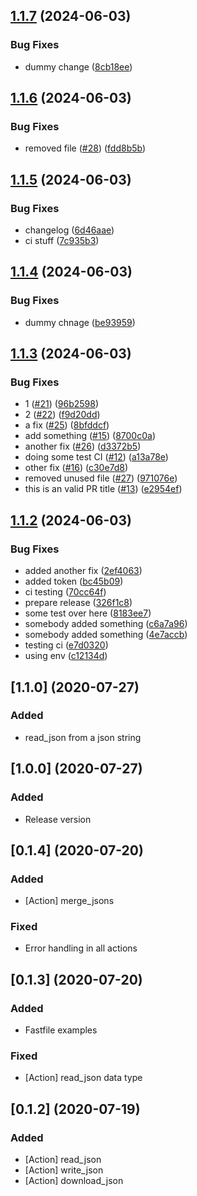 ## [1.1.7](https://github.com/MartinGonzalez/fastlane-plugin-json/compare/v1.1.6...v1.1.7) (2024-06-03)


### Bug Fixes

* dummy change ([8cb18ee](https://github.com/MartinGonzalez/fastlane-plugin-json/commit/8cb18ee8af60bb4f23a58fcd80f1b181c6cd50c0))

## [1.1.6](https://github.com/MartinGonzalez/fastlane-plugin-json/compare/v1.1.5...v1.1.6) (2024-06-03)


### Bug Fixes

* removed file ([#28](https://github.com/MartinGonzalez/fastlane-plugin-json/issues/28)) ([fdd8b5b](https://github.com/MartinGonzalez/fastlane-plugin-json/commit/fdd8b5bfee5b31bff51ae4de000b54b098a1ee5d))

## [1.1.5](https://github.com/MartinGonzalez/fastlane-plugin-json/compare/v1.1.4...v1.1.5) (2024-06-03)


### Bug Fixes

* changelog ([6d46aae](https://github.com/MartinGonzalez/fastlane-plugin-json/commit/6d46aaed090a4d0b3e69d352273b5a1f031fdfd8))
* ci stuff ([7c935b3](https://github.com/MartinGonzalez/fastlane-plugin-json/commit/7c935b328d31d725d9c9f07b9724d227772aae74))

## [1.1.4](https://github.com/MartinGonzalez/fastlane-plugin-json/compare/v1.1.3...v1.1.4) (2024-06-03)


### Bug Fixes

* dummy chnage ([be93959](https://github.com/MartinGonzalez/fastlane-plugin-json/commit/be93959cb37c86fc581c27a0aef28e9efdb89b1b))

## [1.1.3](https://github.com/MartinGonzalez/fastlane-plugin-json/compare/v1.1.2...v1.1.3) (2024-06-03)


### Bug Fixes

* 1 ([#21](https://github.com/MartinGonzalez/fastlane-plugin-json/issues/21)) ([96b2598](https://github.com/MartinGonzalez/fastlane-plugin-json/commit/96b2598a6ae02b4ea0e582e4552049ecda4c6d56))
* 2 ([#22](https://github.com/MartinGonzalez/fastlane-plugin-json/issues/22)) ([f9d20dd](https://github.com/MartinGonzalez/fastlane-plugin-json/commit/f9d20dddf3ec07b590a127c5273e59a3a70745a0))
* a fix ([#25](https://github.com/MartinGonzalez/fastlane-plugin-json/issues/25)) ([8bfddcf](https://github.com/MartinGonzalez/fastlane-plugin-json/commit/8bfddcf279af6be62127a56ebda58c58dd8d537c))
* add something ([#15](https://github.com/MartinGonzalez/fastlane-plugin-json/issues/15)) ([8700c0a](https://github.com/MartinGonzalez/fastlane-plugin-json/commit/8700c0a1d6b9daf0d923ca88e9d674109d72d704))
* another fix ([#26](https://github.com/MartinGonzalez/fastlane-plugin-json/issues/26)) ([d3372b5](https://github.com/MartinGonzalez/fastlane-plugin-json/commit/d3372b57ceebcfde771593ca6a9db807f72e6617))
* doing some test CI  ([#12](https://github.com/MartinGonzalez/fastlane-plugin-json/issues/12)) ([a13a78e](https://github.com/MartinGonzalez/fastlane-plugin-json/commit/a13a78e4e06936ad899732b286a90f140e6a6757))
* other fix ([#16](https://github.com/MartinGonzalez/fastlane-plugin-json/issues/16)) ([c30e7d8](https://github.com/MartinGonzalez/fastlane-plugin-json/commit/c30e7d8f6bf2672a9d1ce2a4df98d678fdef3585))
* removed unused file ([#27](https://github.com/MartinGonzalez/fastlane-plugin-json/issues/27)) ([971076e](https://github.com/MartinGonzalez/fastlane-plugin-json/commit/971076ea7baa9d9b5757be096cde014bd3cd2e65))
* this is an valid PR title ([#13](https://github.com/MartinGonzalez/fastlane-plugin-json/issues/13)) ([e2954ef](https://github.com/MartinGonzalez/fastlane-plugin-json/commit/e2954ef79655ce3c539e74e24a8b5ab6f5db5779))


## [1.1.2](https://github.com/MartinGonzalez/fastlane-plugin-json/compare/v1.1.1...v1.1.2) (2024-06-03)


### Bug Fixes

* added another fix ([2ef4063](https://github.com/MartinGonzalez/fastlane-plugin-json/commit/2ef40631a8c0aa5b1e4c697c5a899e0a3d36f412))
* added token ([bc45b09](https://github.com/MartinGonzalez/fastlane-plugin-json/commit/bc45b0987b0306887ab53c7dc4a197a4ca79f0ba))
* ci testing ([70cc64f](https://github.com/MartinGonzalez/fastlane-plugin-json/commit/70cc64fd01326c1231922f5515aaecf5aba2d9c6))
* prepare release ([326f1c8](https://github.com/MartinGonzalez/fastlane-plugin-json/commit/326f1c80628adf07e376a2438773b0a939d8b56c))
* some test over here ([8183ee7](https://github.com/MartinGonzalez/fastlane-plugin-json/commit/8183ee7ccc6883019f95f5cf997ac9d4e68b1b96))
* somebody added something ([c6a7a96](https://github.com/MartinGonzalez/fastlane-plugin-json/commit/c6a7a969056b6c152618ef25a48b276c080a6550))
* somebody added something ([4e7accb](https://github.com/MartinGonzalez/fastlane-plugin-json/commit/4e7accb91a51bd5022c91fa7e7eda950280503fe))
* testing ci ([e7d0320](https://github.com/MartinGonzalez/fastlane-plugin-json/commit/e7d032088081d87a6c449e3185ff194ab2c838fb))
* using env ([c12134d](https://github.com/MartinGonzalez/fastlane-plugin-json/commit/c12134d18f6f29f4640d9f855af03bdfe9604932))


## [1.1.0] (2020-07-27)

### Added
- read_json from a json string

## [1.0.0] (2020-07-27)

### Added
- Release version

## [0.1.4] (2020-07-20)

### Added
- [Action] merge_jsons

### Fixed
- Error handling in all actions

## [0.1.3] (2020-07-20)

### Added
- Fastfile examples

### Fixed
- [Action] read_json data type

## [0.1.2] (2020-07-19)

### Added
- [Action] read_json
- [Action] write_json
- [Action] download_json
